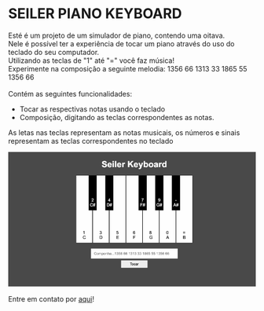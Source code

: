 # SEILER PIANO KEYBOARD

<p>Esté é um projeto de um simulador de piano, contendo uma oitava.</br>
Nele é possível ter a experiência de tocar um piano através do uso do teclado do seu computador.</br>
Utilizando as teclas de "1" até "=" você faz música! </br>
Experimente na composição a seguinte melodia: 1356 66 1313 33 1865 55 1356 66 </br></br>
Contém as seguintes funcionalidades:</p>

<ul>
    <li>Tocar as respectivas notas usando o teclado</li>
    <li>Composição, digitando as teclas correspondentes as notas.</li>
</ul>

<p>As letas nas teclas representam as notas musicais, os números e sinais representam as teclas correspondentes no teclado</p>

<img src="github/piano.gif" alt="Demonstração Piano">

<p>Entre em contato por <a href="https://www.linkedin.com/in/seileremerson/" target="_blank">aqui</a>!</p>
 